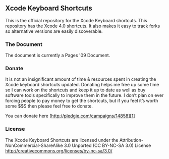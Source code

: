## Xcode Keyboard Shortcuts ##

This is the official repository for the Xcode Keyboard shortcuts. This repository has the Xcode 4.0 shortcuts. It also makes it easy to track forks so alternative versions are easily discoverable. 

### The Document ###

The document is currently a Pages '09 Document. 

### Donate ###

It is not an insignificant amount of time & resources spent in creating the Xcode keyboard shortcuts updated. Donating helps me free up some time so I can work on the shortcuts and keep it up to date as well as buy software tools specifically to improve them in the future. I don’t plan on ever forcing people to pay money to get the shortcuts, but if you feel it’s worth some $$$ then please feel free to donate.

You can donate here [http://pledgie.com/campaigns/14858][1]

### License ###

The Xcode Keyboard Shortcuts are licensed under the Attribution-NonCommercial-ShareAlike 3.0 Unported (CC BY-NC-SA 3.0) License http://creativecommons.org/licenses/by-nc-sa/3.0/

[1]: http://pledgie.com/campaigns/14858 "http://pledgie.com/campaigns/14858"
